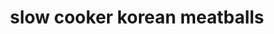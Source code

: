 ---
servings:
notes:
directions: |-
  * Mix the soy sauce, vinegar, brown sugar, soda, garlic, and scallions together
  * Place the meatballs and sauce in your slow cooker
  * Cook on low for 4-6 hours or high for 2-3 hours
  * Right before serving mix your cornstarch with about a tablespoon of water, just enough to make a slurry
  * Then add the slurry to the meatballs to thicken the sauce a bit
ingredients: |-
  * 1 pound frozen meatballs - dont use frozen meatballs. they are gross. make your own meatballs
  * ¾ cup soy sauce
  * 1 tablespoon rice wine vinegar
  * 1 cup brown sugar
  * ¾ cup cola soda
  * 2 cloves garlic chopped
  * 4-6 scallions
  * 1 ½ tablespoons cornstarch
rating: 3
ease: intermediate
category: appetizer
subcategory: ['crockpot']
href: 'https://lifewiththecrustcutoff.com/slow-cooker-korean-meatballs/'
totalTime:
cookTime:
prepTime:
title: slow cooker korean meatballs
path: /slow-cooker-korean-meatballs
---